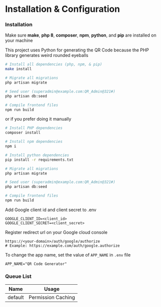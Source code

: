 # Installation & Configuration

### Installation

Make sure **make**, **php 8**, **composer**, **npm**, **python**, and **pip** are installed on your machine

This project uses Python for generating the QR Code because the PHP library generates weird rounded eyeballs

```sh
# Install all dependencies (php, npm, & pip)
make install

# Migrate all migrations
php artisan migrate

# Seed user (superadmin@example.com:QR_Admin@321#)
php artisan db:seed

# Compile frontend files
npm run build
```

or if you prefer doing it manually

```sh
# Install PHP dependencies
composer install

# Install npm dependencies
npm i

# Install python dependencies
pip install -r requirements.txt

# Migrate all migrations
php artisan migrate

# Seed user (superadmin@example.com:QR_Admin@321#)
php artisan db:seed

# Compile frontend files
npm run build
```

Add Google client id and client secret to .env

```
GOOGLE_CLIENT_ID=<client_id>
GOOGLE_CLIENT_SECRET=<client_secret>
```

Register redirect url on your Google cloud console

```
https://<your-domain>/auth/google/authorize
# Example: https://example.com/auth/google.authorize
```

To change the app name, set the value of `APP_NAME` in `.env` file
```
APP_NAME="QR Code Generator"
```

### Queue List

| Name | Usage |
| ---- | ----- |
| default | Permission Caching |
